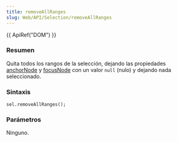 ```yaml
---
title: removeAllRanges
slug: Web/API/Selection/removeAllRanges
---
```


{{ ApiRef("DOM") }}

### Resumen

Quita todos los rangos de la selección, dejando las propiedades [anchorNode](/es/docs/Web/API/Selection/anchorNode) y [focusNode](/es/docs/Web/API/Selection/focusNode) con un valor `null` (nulo) y dejando nada seleccionado.

### Sintaxis

```
sel.removeAllRanges();
```

### Parámetros

Ninguno.
